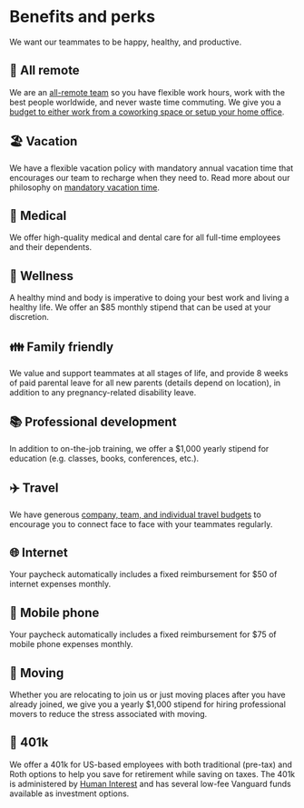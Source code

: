 # Benefits and perks

We want our teammates to be happy, healthy, and productive.

## 🏡 All remote

We are an [all-remote team](../../company/remote/index.md) so you have flexible work hours, work with the best people worldwide, and never waste time commuting. We give you a [budget to either work from a coworking space or setup your home office](spending-company-money.md).

## 🏖️ Vacation

We have a flexible vacation policy with mandatory annual vacation time that encourages our team to recharge when they need to. Read more about our philosophy on [mandatory vacation time](https://about.sourcegraph.com/blog/why-vacation-at-tech-companies-should-be-mandatory-better-code-happier-people).

## 🏥 Medical

We offer high-quality medical and dental care for all full-time employees and their dependents.

## 🏃 Wellness

A healthy mind and body is imperative to doing your best work and living a healthy life. We offer an $85 monthly stipend that can be used at your discretion.

## 👪 Family friendly

We value and support teammates at all stages of life, and provide 8 weeks of paid parental leave for all new parents (details depend on location), in addition to any pregnancy-related disability leave.

## 📚 Professional development

In addition to on-the-job training, we offer a $1,000 yearly stipend for education (e.g. classes, books, conferences, etc.).

## ✈️ Travel

We have generous [company, team, and individual travel budgets](travel.md) to encourage you to connect face to face with your teammates regularly.

## 🌐 Internet

Your paycheck automatically includes a fixed reimbursement for $50 of internet expenses monthly.

## 📱 Mobile phone

Your paycheck automatically includes a fixed reimbursement for $75 of mobile phone expenses monthly.

## 🚚 Moving

Whether you are relocating to join us or just moving places after you have already joined, we give you a yearly $1,000 stipend for hiring professional movers to reduce the stress associated with moving.

## 🏦 401k

We offer a 401k for US-based employees with both traditional (pre-tax) and Roth options to help you save for retirement while saving on taxes. The 401k is administered by [Human Interest](https://humaninterest.com/) and has several low-fee Vanguard funds available as investment options.